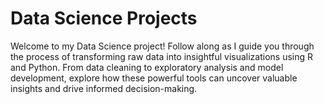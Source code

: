 # Data Science Projects

Welcome to my Data Science project! Follow along as I guide you through the process of transforming raw data into insightful visualizations using R and Python. From data cleaning to exploratory analysis and model development, explore how these powerful tools can uncover valuable insights and drive informed decision-making.
